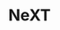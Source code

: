 ---
title: NeXT
layout: tag
permalink: /retro_computers/next/
entries_layout: grid
taxonomy: next
header:
  overlay_color: "#222"
excerpt: NeXT Computer  
---